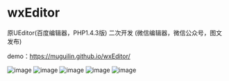 # wxEditor
原UEditor(百度编辑器，PHP1.4.3版) 二次开发 (微信编辑器，微信公众号，图文发布)

demo：<a target="_blank" href="https://muguilin.github.io/wxEditor/" >https://muguilin.github.io/wxEditor/</a>

![image](https://raw.githubusercontent.com/MuGuiLin/wxEditor/master/explanation/2019-08-28_172238.jpg)
![image](https://raw.githubusercontent.com/MuGuiLin/wxEditor/master/explanation/2019-08-28_172332.jpg)
![image](https://raw.githubusercontent.com/MuGuiLin/wxEditor/master/explanation/2019-08-28_172500.jpg)
![image](https://raw.githubusercontent.com/MuGuiLin/wxEditor/master/explanation/2019-08-28_172927.jpg)
![image](https://raw.githubusercontent.com/MuGuiLin/wxEditor/master/explanation/2019-08-28_174538.jpg)

